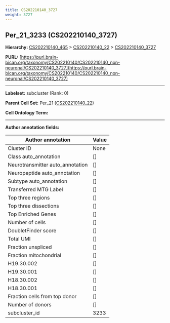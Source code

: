 ```yaml
---
title: CS202210140_3727
weight: 3727
---
```

## Per_21_3233 (CS202210140_3727)
<b>Hierarchy: </b>
[CS202210140_465](../CS202210140_465) >
[CS202210140_22](../CS202210140_22) >
[CS202210140_3727](../CS202210140_3727)

**PURL:** [https://purl.brain-bican.org/taxonomy/CS202210140/CS202210140_non-neuronal/CS202210140_3727](https://purl.brain-bican.org/taxonomy/CS202210140/CS202210140_non-neuronal/CS202210140_3727)

---


**Labelset:** subcluster (Rank: 0)

**Parent Cell Set:** Per_21 ([CS202210140_22](../CS202210140_22))



**Cell Ontology Term:** 

[MARKER GENES.]: #


---

[TRANSFERRED ANNOTATIONS.]: #


[AUTHOR ANNOTATION FIELDS.]: #


**Author annotation fields:**

| Author annotation | Value |
|-------------------|-------|
|Cluster ID|None|
|Class auto_annotation|[]|
|Neurotransmitter auto_annotation|[]|
|Neuropeptide auto_annotation|[]|
|Subtype auto_annotation|[]|
|Transferred MTG Label|[]|
|Top three regions|[]|
|Top three dissections|[]|
|Top Enriched Genes|[]|
|Number of cells|[]|
|DoubletFinder score|[]|
|Total UMI|[]|
|Fraction unspliced|[]|
|Fraction mitochondrial|[]|
|H19.30.002|[]|
|H19.30.001|[]|
|H18.30.002|[]|
|H18.30.001|[]|
|Fraction cells from top donor|[]|
|Number of donors|[]|
|subcluster_id|3233|
